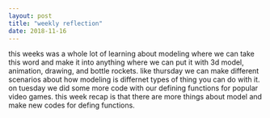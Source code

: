 ```yaml
---
layout: post
title: "weekly reflection"
date: 2018-11-16
---
```



this weeks was a whole lot of learning about modeling where we can take this word and make it into anything where we can put it with 3d model, animation, drawing, and bottle rockets. like thursday we can make different scenarios about how modeling is differnet types of thing you can do with it. on tuesday we did some more code with our defining functions for popular video games. this week recap is that there are more things about model and make new codes for defing functions.  
